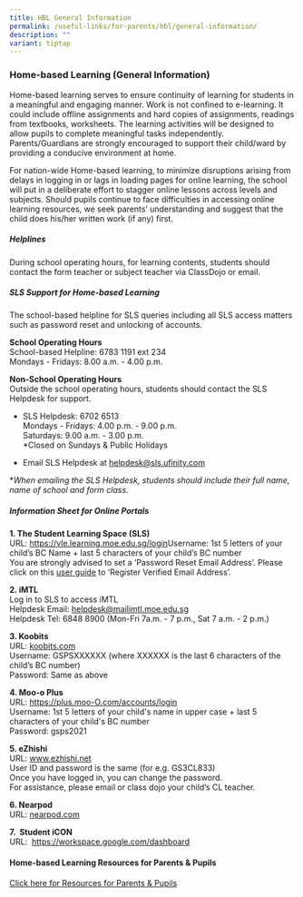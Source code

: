 ```yaml
---
title: HBL General Information
permalink: /useful-links/for-parents/hbl/general-information/
description: ""
variant: tiptap
---
```

<h3><strong>Home-based Learning (General Information)</strong></h3>
<p>Home-based learning serves to ensure continuity of learning for students
in a meaningful and engaging manner. Work is not confined to e-learning.
It could include offline assignments and hard copies of assignments, readings
from textbooks, worksheets. The learning activities will be designed to
allow pupils to complete meaningful tasks independently. Parents/Guardians
are strongly encouraged to support their child/ward by providing a conducive
environment at home.</p>
<p>For nation-wide Home-based learning, to minimize disruptions arising from
delays in logging in or lags in loading pages for online learning, the
school will put in a deliberate effort to stagger online lessons across
levels and subjects. Should pupils continue to face difficulties in accessing
online learning resources, we seek parents’ understanding and suggest that
the child does his/her written work (if any) first.</p>
<h5><strong>Helplines</strong></h5>
<p>During school operating hours, for learning contents, students should
contact the form teacher or subject teacher via ClassDojo or email.</p>
<h5><strong>SLS Support for Home-based Learning</strong></h5>
<p>The school-based helpline for SLS queries including all SLS access matters
such as password reset and unlocking of accounts.</p>
<p><strong>School Operating Hours</strong>
<br>School-based Helpline: 6783 1191 ext 234
<br>Mondays - Fridays: 8.00 a.m. - 4.00 p.m.</p>
<p><strong>Non-School Operating Hours</strong>
<br>Outside the school operating hours, students should contact the SLS Helpdesk
for support.
<br>
</p>
<ul data-tight="true" class="tight">
<li>
<p>SLS Helpdesk: 6702 6513
<br>Mondays - Fridays: 4.00 p.m. - 9.00 p.m.
<br>Saturdays: 9.00 a.m. - 3.00 p.m.
<br>*Closed on Sundays &amp; Public Holidays
<br>
</p>
</li>
<li>
<p>Email SLS Helpdesk at <a href="mailto:helpdesk@sls.ufinity.com" rel="noopener noreferrer nofollow" target="_blank">helpdesk@sls.ufinity.com</a>
</p>
</li>
</ul>
<p>*<em>When emailing the SLS Helpdesk, students should include their full name, name of school and form class.</em>
</p>
<h5><strong>Information Sheet for Online Portals</strong></h5>
<p><strong>1. The Student Learning Space (SLS)</strong>
<br>URL: <a href="https://vle.learning.moe.edu.sg/login" rel="noopener noreferrer nofollow" target="_blank">https://vle.learning.moe.edu.sg/login</a>Username:
1st 5 letters of your child’s BC Name + last 5 characters of your child’s
BC number
<br>You are strongly advised to set a ‘Password Reset Email Address’. Please
click on this <a href="/files/user%20guide.pdf" rel="noopener noreferrer nofollow" target="_blank">user guide</a> to
‘Register Verified Email Address’.</p>
<p><strong>2. iMTL</strong>
<br>Log in to SLS to access iMTL
<br>Helpdesk Email: <a href="mailto:helpdesk@mailimtl.moe.edu.sg" rel="noopener noreferrer nofollow" target="_blank">helpdesk@mailimtl.moe.edu.sg</a>
<br>Helpdesk Tel: 6848 8900 (Mon-Fri 7a.m. - 7 p.m., Sat 7 a.m. - 2 p.m.)</p>
<p><strong>3. Koobits</strong>
<br>URL: <a href="koobits.com" rel="noopener noreferrer nofollow" target="_blank">koobits.com</a>
<br>Username: GSPSXXXXXX (where XXXXXX is the last 6 characters of the child’s
BC number)
<br>Password: Same as above</p>
<p><strong>4. Moo-o Plus</strong>
<br>URL: <a href="https://plus.moo-O.com/accounts/login" rel="noopener noreferrer nofollow" target="_blank">https://plus.moo-O.com/accounts/login</a>
<br>Username: 1st 5 letters of your child's name in upper case + last 5 characters
of your child's BC number
<br>Password: gsps2021</p>
<p><strong>5. eZhishi</strong>
<br>URL: <a href="www.ezhishi.net" rel="noopener noreferrer nofollow" target="_blank">www.ezhishi.net</a>
<br>User ID and password is the same (for e.g. GS3CL833)
<br>Once you have logged in, you can change the password.
<br>For assistance, please email or class dojo your child’s CL teacher.</p>
<p><strong>6. Nearpod</strong>
<br>URL: <a href="nearpod.com" rel="noopener noreferrer nofollow" target="_blank">nearpod.com</a>
</p>
<p><strong>7.&nbsp; Student iCON</strong>
<br>URL:&nbsp;&nbsp;<a href="https://workspace.google.com/dashboard" rel="noopener noreferrer nofollow" target="_blank">https://workspace.google.com/dashboard</a>
</p>
<h4><strong>Home-based Learning Resources for Parents &amp; Pupils</strong></h4>
<p><a href="https://staging.d2j3cxv28bap5s.amplifyapp.com/useful-links/for-parents/hbl/" rel="noopener noreferrer nofollow" target="_blank">Click here for Resources for Parents &amp; Pupils</a>
</p>